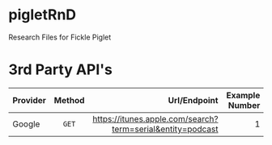 # pigletRnD
Research Files for Fickle Piglet

# 3rd Party API's


| Provider        | Method      | Url/Endpoint  | Example Number |
| ------------- |:-------------:| ------------:|------------:|
| Google | `GET` | https://itunes.apple.com/search?term=serial&entity=podcast | 1 |

